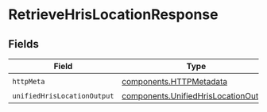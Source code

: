 # RetrieveHrisLocationResponse


## Fields

| Field                                                                                        | Type                                                                                         | Required                                                                                     | Description                                                                                  |
| -------------------------------------------------------------------------------------------- | -------------------------------------------------------------------------------------------- | -------------------------------------------------------------------------------------------- | -------------------------------------------------------------------------------------------- |
| `httpMeta`                                                                                   | [components.HTTPMetadata](../../models/components/httpmetadata.md)                           | :heavy_check_mark:                                                                           | N/A                                                                                          |
| `unifiedHrisLocationOutput`                                                                  | [components.UnifiedHrisLocationOutput](../../models/components/unifiedhrislocationoutput.md) | :heavy_minus_sign:                                                                           | N/A                                                                                          |